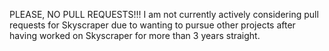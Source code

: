 PLEASE, NO PULL REQUESTS!!!
I am not currently actively considering pull requests for Skyscraper due to wanting to pursue other projects after having worked on Skyscraper for more than 3 years straight.